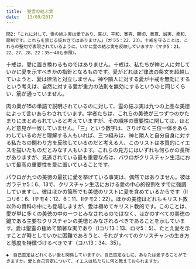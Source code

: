 ```yaml
---
title:  聖霊の結ぶ実
date:   13/09/2017
---
```


`問2:「これに対して、霊の結ぶ実は愛であり、喜び、平和、寛容、親切、善意、誠実、柔和、節制です。これらを禁じる掟おきてはありません」（ガラ5：22、23）。十戒を守ることは、これらの聖句で表現されているように、いかに霊の結ぶ実を反映していますか（マタ5：21、22、27、28、22：35～40も参照）。`

十戒は、愛に置き換わるものではありません。十戒は、私たちが神と人に対していかに愛を示すべきかの指針となるものです。愛がどれほど律法の条文を超越していようと、愛は律法と対立しません。神や隣人に対する愛が十戒を無効にするという考えは、自然に対する愛が重力の法則を無効にするというのと同じくらい、筋が通っていません。

肉の業が15の単語で説明されているのに対して、霊の結ぶ実は九つの上品な美徳によって言いあらわされています。学者たちは、これらの美徳が三つずつのかたまりにまとめられていると考えていますが、その順序の重要性に関しては、ほとんど意見が一致していません。「三」という数字は、さりげなく三位一体をあらわしているのだと理解する人もいれば、三つ組みは、神と隣人と自分自身に対する私たちの関わり方を反映しているのだと考える人、このリストは本質的にイエスを描いたものだとみなす人もいます。これらの見方にはいずれも何らかの長所がありますが、見逃されている最も重要な点は、パウロがクリスチャン生活において最高の重要性を愛に置いていることです。

パウロが九つの美徳の最初に愛を挙げている事実は、偶然ではありません。彼はガラテヤ5：6、13で、クリスチャン生活における愛の中心的役割をすでに強調していますし、彼はほかの箇所でも美徳のリストに愛を含めているからです（Ⅱコリ6：6、Ⅰテモ4：12、6：11、Ⅱテモ2：22）。ほかの美徳はどれもキリスト教以外の資料の中にも登場しますが、愛は極めてキリスト教的です。このことは、愛が単に多くの美徳の中の一つとみなされるのではなく、ほかのすべての美徳の鍵である主要なクリスチャンの美徳とみなされるべきであることを示しています。愛は聖霊の極めて顕著な実であり（Ⅰコリ13：13、ロマ5：5）、たとえ愛を示すことが時としていかに困難であろうと、それがすべてのクリスチャンの生き方と態度を特徴づけるべきです（ヨハ13：34、35）。

`◆　自己否定はどれくらい愛と関係していますか。自己否定なしに、あなたは愛することができますか。愛と自己否定について、イエスは私たちに何と教えておられますか。`

